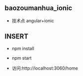 ## baozoumanhua_ionic
 * 技术点 angular+ionic

## INSERT
 
 * npm install
 
 * npm start

 * 访问:http://localhost:3060/home
